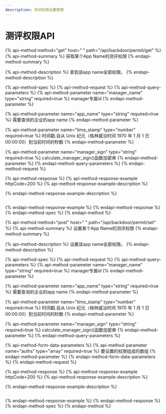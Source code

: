 ```yaml
---
description: 测评权限设置管理
---
```


# 测评权限API

{% api-method method="get" host=" " path="/api/backdoor/permit/get" %}
{% api-method-summary %}
获取某个App Name的测评权限
{% endapi-method-summary %}

{% api-method-description %}
拿到该app name全部权限。
{% endapi-method-description %}

{% api-method-spec %}
{% api-method-request %}
{% api-method-query-parameters %}
{% api-method-parameter name="manager\_name" type="string" required=true %}
manager专属id
{% endapi-method-parameter %}

{% api-method-parameter name="app\_name" type="string" required=true %}
需要查询的企业的app name
{% endapi-method-parameter %}

{% api-method-parameter name="time\_stamp" type="number" required=true %}
时间戳.自从 Unix 纪元（格林威治时间 1970 年 1 月 1 日 00:00:00）到当前时间的秒数
{% endapi-method-parameter %}

{% api-method-parameter name="manager\_sign" type="string" required=true %}
calculate\_manager\_sign\(\)函数加密串
{% endapi-method-parameter %}
{% endapi-method-query-parameters %}
{% endapi-method-request %}

{% api-method-response %}
{% api-method-response-example httpCode=200 %}
{% api-method-response-example-description %}

{% endapi-method-response-example-description %}

```

```
{% endapi-method-response-example %}
{% endapi-method-response %}
{% endapi-method-spec %}
{% endapi-method %}



{% api-method method="post" host=" " path="/api/backdoor/permit/set" %}
{% api-method-summary %}
设置某个App Name的测评权限
{% endapi-method-summary %}

{% api-method-description %}
设置该app name全部权限。
{% endapi-method-description %}

{% api-method-spec %}
{% api-method-request %}
{% api-method-query-parameters %}
{% api-method-parameter name="manager\_name" type="string" required=true %}
manager专属id
{% endapi-method-parameter %}

{% api-method-parameter name="app\_name" type="string" required=true %}
需要查询的企业的app name
{% endapi-method-parameter %}

{% api-method-parameter name="time\_stamp" type="number" required=true %}
时间戳.自从 Unix 纪元（格林威治时间 1970 年 1 月 1 日 00:00:00）到当前时间的秒数
{% endapi-method-parameter %}

{% api-method-parameter name="manager\_sign" type="string" required=true %}
calculate\_manager\_sign\(\)函数加密串
{% endapi-method-parameter %}
{% endapi-method-query-parameters %}

{% api-method-form-data-parameters %}
{% api-method-parameter name="auths" type="array" required=true %}
要设置的权限组成的数组
{% endapi-method-parameter %}
{% endapi-method-form-data-parameters %}
{% endapi-method-request %}

{% api-method-response %}
{% api-method-response-example httpCode=200 %}
{% api-method-response-example-description %}

{% endapi-method-response-example-description %}

```

```
{% endapi-method-response-example %}
{% endapi-method-response %}
{% endapi-method-spec %}
{% endapi-method %}

